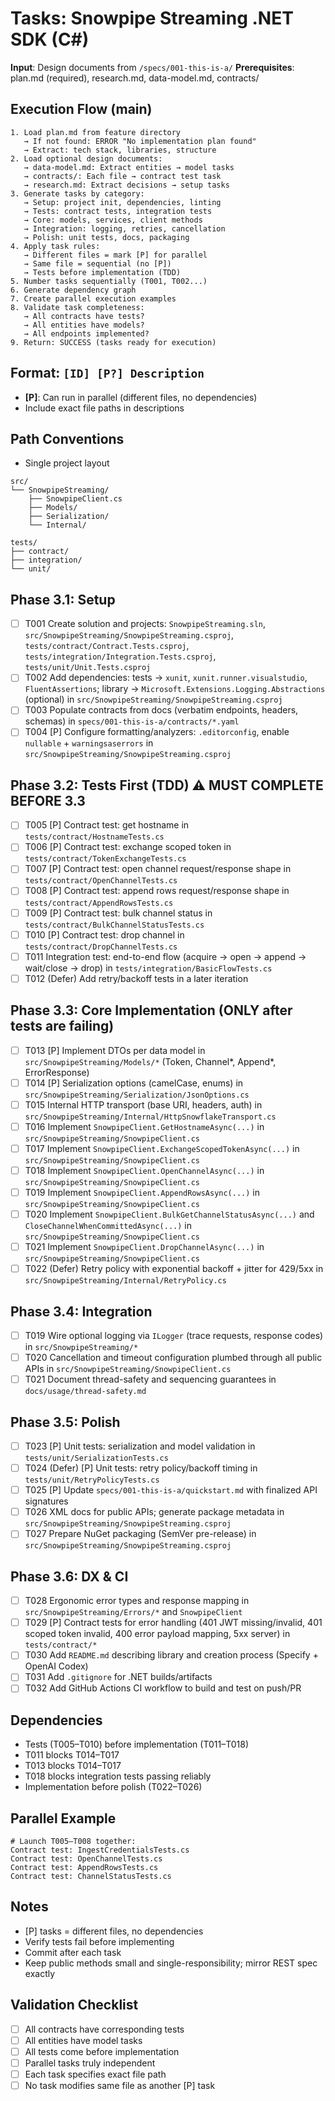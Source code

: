 # Tasks: Snowpipe Streaming .NET SDK (C#)

**Input**: Design documents from `/specs/001-this-is-a/`
**Prerequisites**: plan.md (required), research.md, data-model.md, contracts/

## Execution Flow (main)
```
1. Load plan.md from feature directory
   → If not found: ERROR "No implementation plan found"
   → Extract: tech stack, libraries, structure
2. Load optional design documents:
   → data-model.md: Extract entities → model tasks
   → contracts/: Each file → contract test task
   → research.md: Extract decisions → setup tasks
3. Generate tasks by category:
   → Setup: project init, dependencies, linting
   → Tests: contract tests, integration tests
   → Core: models, services, client methods
   → Integration: logging, retries, cancellation
   → Polish: unit tests, docs, packaging
4. Apply task rules:
   → Different files = mark [P] for parallel
   → Same file = sequential (no [P])
   → Tests before implementation (TDD)
5. Number tasks sequentially (T001, T002...)
6. Generate dependency graph
7. Create parallel execution examples
8. Validate task completeness:
   → All contracts have tests?
   → All entities have models?
   → All endpoints implemented?
9. Return: SUCCESS (tasks ready for execution)
```

## Format: `[ID] [P?] Description`
- **[P]**: Can run in parallel (different files, no dependencies)
- Include exact file paths in descriptions

## Path Conventions
- Single project layout
```
src/
└── SnowpipeStreaming/
    ├── SnowpipeClient.cs
    ├── Models/
    ├── Serialization/
    └── Internal/

tests/
├── contract/
├── integration/
└── unit/
```

## Phase 3.1: Setup
- [ ] T001 Create solution and projects: `SnowpipeStreaming.sln`, `src/SnowpipeStreaming/SnowpipeStreaming.csproj`, `tests/contract/Contract.Tests.csproj`, `tests/integration/Integration.Tests.csproj`, `tests/unit/Unit.Tests.csproj`
- [ ] T002 Add dependencies: tests → `xunit`, `xunit.runner.visualstudio`, `FluentAssertions`; library → `Microsoft.Extensions.Logging.Abstractions` (optional) in `src/SnowpipeStreaming/SnowpipeStreaming.csproj`
- [ ] T003 Populate contracts from docs (verbatim endpoints, headers, schemas) in `specs/001-this-is-a/contracts/*.yaml`
- [ ] T004 [P] Configure formatting/analyzers: `.editorconfig`, enable `nullable` + `warningsaserrors` in `src/SnowpipeStreaming/SnowpipeStreaming.csproj`

## Phase 3.2: Tests First (TDD) ⚠️ MUST COMPLETE BEFORE 3.3
- [ ] T005 [P] Contract test: get hostname in `tests/contract/HostnameTests.cs`
- [ ] T006 [P] Contract test: exchange scoped token in `tests/contract/TokenExchangeTests.cs`
- [ ] T007 [P] Contract test: open channel request/response shape in `tests/contract/OpenChannelTests.cs`
- [ ] T008 [P] Contract test: append rows request/response shape in `tests/contract/AppendRowsTests.cs`
- [ ] T009 [P] Contract test: bulk channel status in `tests/contract/BulkChannelStatusTests.cs`
- [ ] T010 [P] Contract test: drop channel in `tests/contract/DropChannelTests.cs`
- [ ] T011 Integration test: end-to-end flow (acquire → open → append → wait/close → drop) in `tests/integration/BasicFlowTests.cs`
- [ ] T012 (Defer) Add retry/backoff tests in a later iteration

## Phase 3.3: Core Implementation (ONLY after tests are failing)
- [ ] T013 [P] Implement DTOs per data model in `src/SnowpipeStreaming/Models/*` (Token, Channel*, Append*, ErrorResponse)
- [ ] T014 [P] Serialization options (camelCase, enums) in `src/SnowpipeStreaming/Serialization/JsonOptions.cs`
- [ ] T015 Internal HTTP transport (base URI, headers, auth) in `src/SnowpipeStreaming/Internal/HttpSnowflakeTransport.cs`
- [ ] T016 Implement `SnowpipeClient.GetHostnameAsync(...)` in `src/SnowpipeStreaming/SnowpipeClient.cs`
- [ ] T017 Implement `SnowpipeClient.ExchangeScopedTokenAsync(...)` in `src/SnowpipeStreaming/SnowpipeClient.cs`
- [ ] T018 Implement `SnowpipeClient.OpenChannelAsync(...)` in `src/SnowpipeStreaming/SnowpipeClient.cs`
- [ ] T019 Implement `SnowpipeClient.AppendRowsAsync(...)` in `src/SnowpipeStreaming/SnowpipeClient.cs`
- [ ] T020 Implement `SnowpipeClient.BulkGetChannelStatusAsync(...)` and `CloseChannelWhenCommittedAsync(...)` in `src/SnowpipeStreaming/SnowpipeClient.cs`
- [ ] T021 Implement `SnowpipeClient.DropChannelAsync(...)` in `src/SnowpipeStreaming/SnowpipeClient.cs`
- [ ] T022 (Defer) Retry policy with exponential backoff + jitter for 429/5xx in `src/SnowpipeStreaming/Internal/RetryPolicy.cs`

## Phase 3.4: Integration
- [ ] T019 Wire optional logging via `ILogger` (trace requests, response codes) in `src/SnowpipeStreaming/*`
- [ ] T020 Cancellation and timeout configuration plumbed through all public APIs in `src/SnowpipeStreaming/SnowpipeClient.cs`
- [ ] T021 Document thread-safety and sequencing guarantees in `docs/usage/thread-safety.md`

## Phase 3.5: Polish
- [ ] T023 [P] Unit tests: serialization and model validation in `tests/unit/SerializationTests.cs`
- [ ] T024 (Defer) [P] Unit tests: retry policy/backoff timing in `tests/unit/RetryPolicyTests.cs`
- [ ] T025 [P] Update `specs/001-this-is-a/quickstart.md` with finalized API signatures
- [ ] T026 XML docs for public APIs; generate package metadata in `src/SnowpipeStreaming/SnowpipeStreaming.csproj`
- [ ] T027 Prepare NuGet packaging (SemVer pre-release) in `src/SnowpipeStreaming/SnowpipeStreaming.csproj`

## Phase 3.6: DX & CI
- [ ] T028 Ergonomic error types and response mapping in `src/SnowpipeStreaming/Errors/*` and `SnowpipeClient`
- [ ] T029 [P] Contract tests for error handling (401 JWT missing/invalid, 401 scoped token invalid, 400 error payload mapping, 5xx server) in `tests/contract/*`
- [ ] T030 Add `README.md` describing library and creation process (Specify + OpenAI Codex)
- [ ] T031 Add `.gitignore` for .NET builds/artifacts
- [ ] T032 Add GitHub Actions CI workflow to build and test on push/PR

## Dependencies
- Tests (T005–T010) before implementation (T011–T018)
- T011 blocks T014–T017
- T013 blocks T014–T017
- T018 blocks integration tests passing reliably
- Implementation before polish (T022–T026)

## Parallel Example
```
# Launch T005–T008 together:
Contract test: IngestCredentialsTests.cs
Contract test: OpenChannelTests.cs
Contract test: AppendRowsTests.cs
Contract test: ChannelStatusTests.cs
```

## Notes
- [P] tasks = different files, no dependencies
- Verify tests fail before implementing
- Commit after each task
- Keep public methods small and single-responsibility; mirror REST spec exactly

## Validation Checklist
- [ ] All contracts have corresponding tests
- [ ] All entities have model tasks
- [ ] All tests come before implementation
- [ ] Parallel tasks truly independent
- [ ] Each task specifies exact file path
- [ ] No task modifies same file as another [P] task
